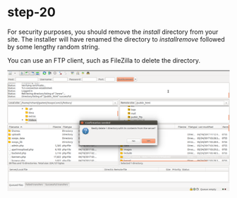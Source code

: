 # step-20

For security purposes, you should remove the _install_ directory from your site. The installer will have renamed the directory to _installremove_ followed by some lengthy random string.

You can use an FTP client, such as FileZilla to delete the directory.

![Cleaning Up After Installation](../../../.gitbook/assets/filezilla-04-cleanup.png)

